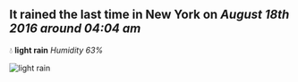 ## It rained the last time in New York on *August 18th 2016 around 04:04 am*
💧  **light rain** *Humidity 63%*

![light rain](http://openweathermap.org/img/w/10n.png)
